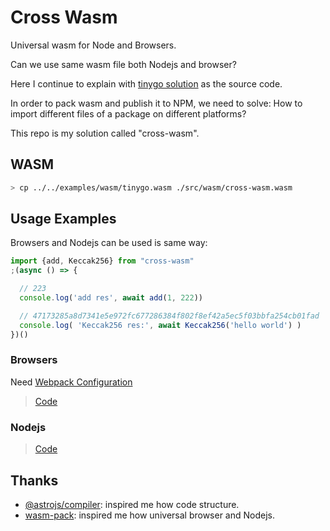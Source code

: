 # Cross Wasm
Universal wasm for Node and Browsers.

Can we use same wasm file both Nodejs and browser?

Here I continue to explain with [tinygo solution](../../examples/tinygo/README.md) as the source code.

In order to pack wasm and publish it to NPM, we need to solve: How to import different files of a package on different platforms?

This repo is my solution called "cross-wasm".

## WASM

```bash
> cp ../../examples/wasm/tinygo.wasm ./src/wasm/cross-wasm.wasm
```

## Usage Examples

Browsers and Nodejs can be used is same way:

```js
import {add, Keccak256} from "cross-wasm"
;(async () => {

  // 223
  console.log('add res', await add(1, 222))

  // 47173285a8d7341e5e972fc677286384f802f8ef42a5ec5f03bbfa254cb01fad
  console.log( 'Keccak256 res:', await Keccak256('hello world') )
})()
```

### Browsers

Need [Webpack Configuration](../../examples/browser-using-wasm/webpack.config.js)

> [Code](../../examples/browser-using-wasm/README.md)

### Nodejs

> [Code](../../examples/nodejs-using-wasm/README.md)

## Thanks

* [@astrojs/compiler](https://github.com/withastro/compiler/tree/main): inspired me how code structure.
* [wasm-pack](https://github.com/rustwasm/wasm-pack): inspired me how universal browser and Nodejs.
